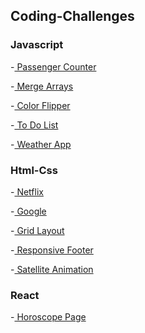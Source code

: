 ## Coding-Challenges

<h3>Javascript</h3>

-<a href="https://banugungor.github.io/Coding-Challenges/Javascript/People%20Counter/" rel="nofollow"> Passenger Counter</a>

-<a href="https://github.com/banugungor/Coding-Challenges/tree/main/Javascript/merge" rel="nofollow"> Merge Arrays</a>

-<a href="https://banugungor.github.io/Coding-Challenges/Javascript/Color%20Flipper/hex.html" rel="nofollow"> Color Flipper</a>

-<a href="https://banugungor.github.io/Coding-Challenges/Javascript/To-Do%20List/"> To Do List</a></a>

-<a href="https://banugungor.github.io/Coding-Challenges/Javascript/Weather%20App/"> Weather App</a></a>

<h3>Html-Css</h3>

-<a href="https://banugungor.github.io/Coding-Challenges/Html%20-%20Css/Netflix/" rel="nofollow">
Netflix
</a>

-<a href="https://banugungor.github.io/Coding-Challenges/Html%20-%20Css/Google/" rel="nofollow">
Google
</a>

-<a href="https://banugungor.github.io/Coding-Challenges/Html%20-%20Css/Grid/1-Grid%20Layout/"> Grid Layout</a></a>

-<a href="https://banugungor.github.io/Coding-Challenges/Html%20-%20Css/Bootstrap/Responsive%20Footer/"> Responsive Footer</a></a>

-<a href="https://banugungor.github.io/Coding-Challenges/Html%20-%20Css/Satellite%20Animation/" rel="nofollow">
Satellite Animation
</a>

<h3>React</h3>

-<a href="https://react-horoscope-page.netlify.app/" rel="nofollow"> Horoscope Page</a>
